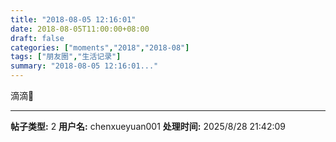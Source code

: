 ```yaml
---
title: "2018-08-05 12:16:01"
date: 2018-08-05T11:00:00+08:00
draft: false
categories: ["moments","2018","2018-08"]
tags: ["朋友圈","生活记录"]
summary: "2018-08-05 12:16:01..."
---
```


滴滴🤗

---

**帖子类型:** 2
**用户名:** chenxueyuan001
**处理时间:** 2025/8/28 21:42:09